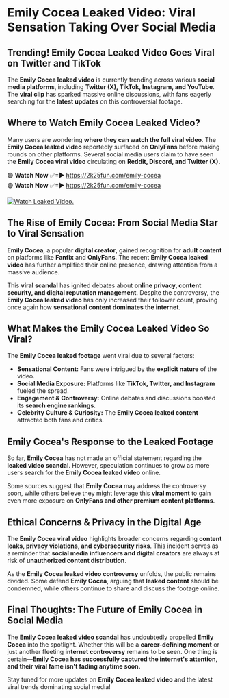 # Emily Cocea Leaked Video: Viral Sensation Taking Over Social Media

## **Trending! Emily Cocea Leaked Video Goes Viral on Twitter and TikTok**
The **Emily Cocea leaked video** is currently trending across various **social media platforms**, including **Twitter (X), TikTok, Instagram, and YouTube**. The **viral clip** has sparked massive online discussions, with fans eagerly searching for the **latest updates** on this controversial footage.

## **Where to Watch Emily Cocea Leaked Video?**
Many users are wondering **where they can watch the full viral video**. The **Emily Cocea leaked video** reportedly surfaced on **OnlyFans** before making rounds on other platforms. Several social media users claim to have seen the **Emily Cocea viral video** circulating on **Reddit, Discord, and Twitter (X).**

🟢 **Watch Now** ✅=► https://2k25fun.com/emily-cocea  
🟢 **Watch Now** ✅=► https://2k25fun.com/emily-cocea  

[![Watch Leaked Video.](https://miro.medium.com/v2/resize:fit:828/format:webp/1*cilzJN44JGOrTw9NJCrNHA.gif "Watch Leaked Video")](https://2k25fun.com/emily-cocea)

## **The Rise of Emily Cocea: From Social Media Star to Viral Sensation**
**Emily Cocea**, a popular **digital creator**, gained recognition for **adult content** on platforms like **Fanfix** and **OnlyFans**. The recent **Emily Cocea leaked video** has further amplified their online presence, drawing attention from a massive audience.

This **viral scandal** has ignited debates about **online privacy, content security, and digital reputation management**. Despite the controversy, the **Emily Cocea leaked video** has only increased their follower count, proving once again how **sensational content dominates the internet**.

## **What Makes the Emily Cocea Leaked Video So Viral?**
The **Emily Cocea leaked footage** went viral due to several factors:
- **Sensational Content:** Fans were intrigued by the **explicit nature** of the video.
- **Social Media Exposure:** Platforms like **TikTok, Twitter, and Instagram** fueled the spread.
- **Engagement & Controversy:** Online debates and discussions boosted its **search engine rankings**.
- **Celebrity Culture & Curiosity:** The **Emily Cocea leaked content** attracted both fans and critics.

## **Emily Cocea's Response to the Leaked Footage**
So far, **Emily Cocea** has not made an official statement regarding the **leaked video scandal**. However, speculation continues to grow as more users search for the **Emily Cocea leaked video** online.

Some sources suggest that **Emily Cocea** may address the controversy soon, while others believe they might leverage this **viral moment** to gain even more exposure on **OnlyFans and other premium content platforms**.

## **Ethical Concerns & Privacy in the Digital Age**
The **Emily Cocea viral video** highlights broader concerns regarding **content leaks, privacy violations, and cybersecurity risks**. This incident serves as a reminder that **social media influencers and digital creators** are always at risk of **unauthorized content distribution**.

As the **Emily Cocea leaked video controversy** unfolds, the public remains divided. Some defend **Emily Cocea**, arguing that **leaked content** should be condemned, while others continue to share and discuss the footage online.

## **Final Thoughts: The Future of Emily Cocea in Social Media**
The **Emily Cocea leaked video scandal** has undoubtedly propelled **Emily Cocea** into the spotlight. Whether this will be a **career-defining moment** or just another fleeting **internet controversy** remains to be seen. One thing is certain—**Emily Cocea has successfully captured the internet's attention, and their viral fame isn't fading anytime soon.**

Stay tuned for more updates on **Emily Cocea leaked video** and the latest viral trends dominating social media!